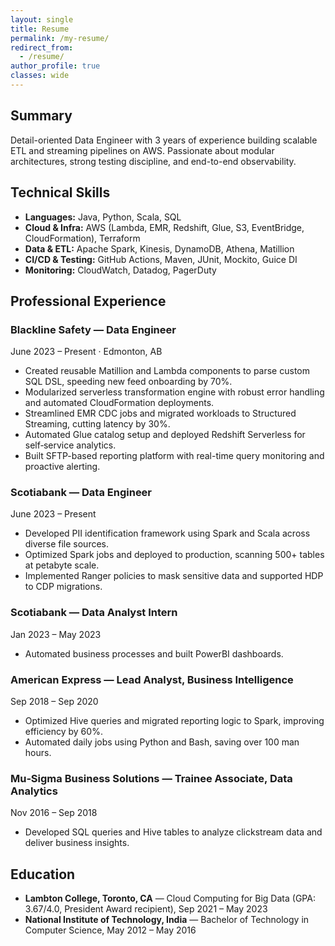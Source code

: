 ```yaml
---
layout: single
title: Resume
permalink: /my-resume/
redirect_from:
  - /resume/
author_profile: true
classes: wide
---
```


## Summary

Detail-oriented Data Engineer with 3 years of experience building scalable ETL and streaming pipelines on AWS. Passionate about modular architectures, strong testing discipline, and end-to-end observability.

## Technical Skills

- **Languages:** Java, Python, Scala, SQL
- **Cloud & Infra:** AWS (Lambda, EMR, Redshift, Glue, S3, EventBridge, CloudFormation), Terraform
- **Data & ETL:** Apache Spark, Kinesis, DynamoDB, Athena, Matillion
- **CI/CD & Testing:** GitHub Actions, Maven, JUnit, Mockito, Guice DI
- **Monitoring:** CloudWatch, Datadog, PagerDuty

## Professional Experience

<div class="timeline">
  <div class="timeline-item">
    <span class="timeline-marker"></span>
    <div class="timeline-content">
      <h3>Blackline Safety — Data Engineer</h3>
      <p class="timeline-date">June 2023 – Present · Edmonton, AB</p>
      <ul>
        <li>Created reusable Matillion and Lambda components to parse custom SQL DSL, speeding new feed onboarding by 70%.</li>
        <li>Modularized serverless transformation engine with robust error handling and automated CloudFormation deployments.</li>
        <li>Streamlined EMR CDC jobs and migrated workloads to Structured Streaming, cutting latency by 30%.</li>
        <li>Automated Glue catalog setup and deployed Redshift Serverless for self‑service analytics.</li>
        <li>Built SFTP-based reporting platform with real-time query monitoring and proactive alerting.</li>
      </ul>
    </div>
  </div>

  <div class="timeline-item">
    <span class="timeline-marker"></span>
    <div class="timeline-content">
      <h3>Scotiabank — Data Engineer</h3>
      <p class="timeline-date">June 2023 – Present</p>
      <ul>
        <li>Developed PII identification framework using Spark and Scala across diverse file sources.</li>
        <li>Optimized Spark jobs and deployed to production, scanning 500+ tables at petabyte scale.</li>
        <li>Implemented Ranger policies to mask sensitive data and supported HDP to CDP migrations.</li>
      </ul>
    </div>
  </div>

  <div class="timeline-item">
    <span class="timeline-marker"></span>
    <div class="timeline-content">
      <h3>Scotiabank — Data Analyst Intern</h3>
      <p class="timeline-date">Jan 2023 – May 2023</p>
      <ul>
        <li>Automated business processes and built PowerBI dashboards.</li>
      </ul>
    </div>
  </div>

  <div class="timeline-item">
    <span class="timeline-marker"></span>
    <div class="timeline-content">
      <h3>American Express — Lead Analyst, Business Intelligence</h3>
      <p class="timeline-date">Sep 2018 – Sep 2020</p>
      <ul>
        <li>Optimized Hive queries and migrated reporting logic to Spark, improving efficiency by 60%.</li>
        <li>Automated daily jobs using Python and Bash, saving over 100 man hours.</li>
      </ul>
    </div>
  </div>

  <div class="timeline-item">
    <span class="timeline-marker"></span>
    <div class="timeline-content">
      <h3>Mu‑Sigma Business Solutions — Trainee Associate, Data Analytics</h3>
      <p class="timeline-date">Nov 2016 – Sep 2018</p>
      <ul>
        <li>Developed SQL queries and Hive tables to analyze clickstream data and deliver business insights.</li>
      </ul>
    </div>
  </div>
</div>

## Education

- **Lambton College, Toronto, CA** — Cloud Computing for Big Data (GPA: 3.67/4.0, President Award recipient), Sep 2021 – May 2023
- **National Institute of Technology, India** — Bachelor of Technology in Computer Science, May 2012 – May 2016
